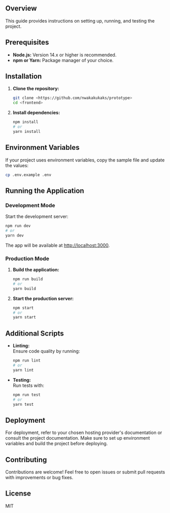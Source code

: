 ## Overview

This guide provides instructions on setting up, running, and testing the project.

## Prerequisites

- **Node.js:** Version 14.x or higher is recommended.
- **npm or Yarn:** Package manager of your choice.

## Installation

1. **Clone the repository:**

   ```bash
   git clone <https://github.com/nwakakukaks/prototype>
   cd <frontend>
   ```

2. **Install dependencies:**
   ```bash
   npm install
   # or
   yarn install
   ```

## Environment Variables

If your project uses environment variables, copy the sample file and update the values:

```bash
cp .env.example .env
```

## Running the Application

### Development Mode

Start the development server:

```bash
npm run dev
# or
yarn dev
```

The app will be available at [http://localhost:3000](http://localhost:3000).

### Production Mode

1. **Build the application:**

   ```bash
   npm run build
   # or
   yarn build
   ```

2. **Start the production server:**
   ```bash
   npm start
   # or
   yarn start
   ```

## Additional Scripts

- **Linting:**  
  Ensure code quality by running:
  ```bash
  npm run lint
  # or
  yarn lint
  ```
- **Testing:**  
  Run tests with:
  ```bash
  npm run test
  # or
  yarn test
  ```

## Deployment

For deployment, refer to your chosen hosting provider's documentation or consult the project documentation. Make sure to set up environment variables and build the project before deploying.

## Contributing

Contributions are welcome! Feel free to open issues or submit pull requests with improvements or bug fixes.

## License

MIT

